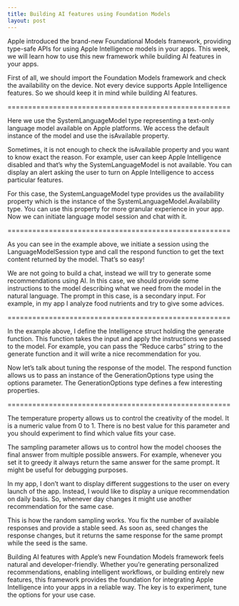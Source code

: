 ```yaml
---
title: Building AI features using Foundation Models
layout: post
---
```


Apple introduced the brand-new Foundational Models framework, providing type-safe APIs for using Apple Intelligence models in your apps. This week, we will learn how to use this new framework while building AI features in your apps.

First of all, we should import the Foundation Models framework and check the availability on the device. Not every device supports Apple Intelligence features. So we should keep it in mind while building AI features.

======================================================

Here we use the SystemLanguageModel type representing a text-only language model available on Apple platforms. We access the default instance of the model and use the isAvailable property.

Sometimes, it is not enough to check the isAvailable property and you want to know exact the reason. For example, user can keep Apple Intelligence disabled and that’s why the SystemLanguageModel is not available. You can display an alert asking the user to turn on Apple Intelligence to access particular features.

For this case, the SystemLanguageModel type provides us the availability property which is the instance of the SystemLanguageModel.Availability type. You can use this property for more granular experience in your app. Now we can initiate language model session and chat with it.

======================================================

As you can see in the example above, we initiate a session using the LanguageModelSession type and call the respond function to get the text content returned by the model. That’s so easy!

We are not going to build a chat, instead we will try to generate some recommendations using AI. In this case, we should provide some instructions to the model describing what we need from the model in the natural language. The prompt in this case, is a secondary input. For example, in my app I analyze food nutrients and try to give some advices.

======================================================

In the example above, I define the Intelligence struct holding the generate function. This function takes the input and apply the instructions we passed to the model. For example, you can pass the “Reduce carbs” string to the generate function and it will write a nice recommendation for you.

Now let’s talk about tuning the response of the model. The respond function allows us to pass an instance of the GenerationOptions type using the options parameter. The GenerationOptions type defines a few interesting properties.

======================================================

The temperature property allows us to control the creativity of the model. It is a numeric value from 0 to 1. There is no best value for this parameter and you should experiment to find which value fits your case.

The sampling parameter allows us to control how the model chooses the final answer from multiple possible answers. For example, whenever you set it to greedy it always return the same answer for the same prompt. It might be useful for debugging purposes.

In my app, I don’t want to display different suggestions to the user on every launch of the app. Instead, I would like to display a unique recommendation on daily basis. So, whenever day changes it might use another recommendation for the same case. 

This is how the random sampling works. You fix the number of available responses and provide a stable seed. As soon as, seed changes the response changes, but it returns the same response for the same prompt while the seed is the same.

Building AI features with Apple’s new Foundation Models framework feels natural and developer-friendly. Whether you’re generating personalized recommendations, enabling intelligent workflows, or building entirely new features, this framework provides the foundation for integrating Apple Intelligence into your apps in a reliable way. The key is to experiment, tune the options for your use case. 
